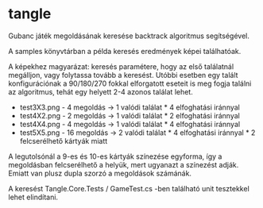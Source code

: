 # tangle

Gubanc játék megoldásának keresése backtrack algoritmus segítségével. 

A samples könyvtárban a példa keresés eredmények képei találhatóak. 

A képekhez magyarázat: keresés paramétere, hogy az első találatnál megálljon, vagy folytassa tovább a keresést. Utóbbi esetben egy talált konfigurációnak a 90/180/270 fokkal elforgatott eseteit is meg fogja találni az algoritmus, tehát egy helyett 2-4 azonos találat lehet.
- test3X3.png  - 4 megoldás -> 1 valódi találat * 4 elfoghatási iránnyal
- test4X2.png  - 2 megoldás -> 1 valódi találat * 2 elfoghatási iránnyal
- test4X4.png  - 4 megoldás -> 1 valódi találat * 4 elfoghatási iránnyal
- test5X5.png  - 16 megoldás -> 2 valódi találat * 4 elfoghatási iránnyal * 2 felcserélhető kártyák miatt

A legutolsónál a 9-es és 10-es kártyák színezése egyforma, így a megoldásban felcserélhető a helyük, mert ugyanazt a színezést adják. Emiatt van plusz dupla szorzó a megoldások számánák.

A keresést Tangle.Core.Tests / GameTest.cs -ben található unit tesztekkel lehet elindítani.


